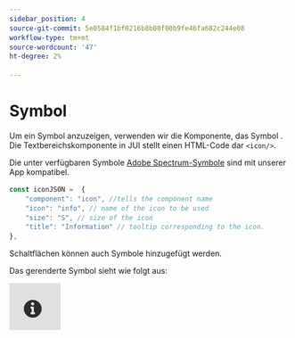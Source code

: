 ```yaml
---
sidebar_position: 4
source-git-commit: 5e0584f1bf0216b8b00f00b9fe46fa682c244e08
workflow-type: tm+mt
source-wordcount: '47'
ht-degree: 2%

---
```



# Symbol

Um ein Symbol anzuzeigen, verwenden wir die Komponente, das Symbol .
Die Textbereichskomponente in JUI stellt einen HTML-Code dar `<icon/>`.

Die unter verfügbaren Symbole [Adobe Spectrum-Symbole](https://spectrum.adobe.com/page/icons/) sind mit unserer App kompatibel.

```js title="icon.js"
const iconJSON =  {
    "component": "icon", //tells the component name
    "icon": "info", // name of the icon to be used
    "size": "S", // size of the icon
    "title": "Information" // tooltip corresponding to the icon.
},
```

Schaltflächen können auch Symbole hinzugefügt werden.

Das gerenderte Symbol sieht wie folgt aus:

![icon](./imgs/info_icon.png "Symbol")
